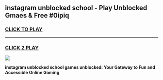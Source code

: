 
## instagram unblocked school - Play Unblocked Gmaes & Free #0ipiq
<h3>
<a href="https://news.freeplayer.one?title=instagram_unblocked_school&ref=24F">CLICK TO PLAY</a></h3>
<hr>

<h3>
<a href="https://news.freeplayer.one?title=instagram_unblocked_school&ref=24F">CLICK 2 PLAY</a>
  
</h3>

<a href="https://news.freeplayer.one?title=instagram_unblocked_school&ref=24F/"><img src="https://clearcache.store/games.png"></a>


**instagram unblocked school games unblocked: Your Gateway to Fun and Accessible Online Gaming**
